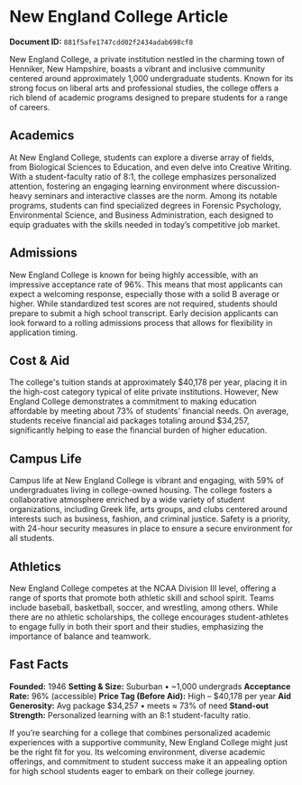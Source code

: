# New England College Article

**Document ID:** `881f5afe1747cdd02f2434adab698cf8`

New England College, a private institution nestled in the charming town of Henniker, New Hampshire, boasts a vibrant and inclusive community centered around approximately 1,000 undergraduate students. Known for its strong focus on liberal arts and professional studies, the college offers a rich blend of academic programs designed to prepare students for a range of careers.

## Academics
At New England College, students can explore a diverse array of fields, from Biological Sciences to Education, and even delve into Creative Writing. With a student-faculty ratio of 8:1, the college emphasizes personalized attention, fostering an engaging learning environment where discussion-heavy seminars and interactive classes are the norm. Among its notable programs, students can find specialized degrees in Forensic Psychology, Environmental Science, and Business Administration, each designed to equip graduates with the skills needed in today’s competitive job market.

## Admissions
New England College is known for being highly accessible, with an impressive acceptance rate of 96%. This means that most applicants can expect a welcoming response, especially those with a solid B average or higher. While standardized test scores are not required, students should prepare to submit a high school transcript. Early decision applicants can look forward to a rolling admissions process that allows for flexibility in application timing.

## Cost & Aid
The college's tuition stands at approximately $40,178 per year, placing it in the high-cost category typical of elite private institutions. However, New England College demonstrates a commitment to making education affordable by meeting about 73% of students' financial needs. On average, students receive financial aid packages totaling around $34,257, significantly helping to ease the financial burden of higher education.

## Campus Life
Campus life at New England College is vibrant and engaging, with 59% of undergraduates living in college-owned housing. The college fosters a collaborative atmosphere enriched by a wide variety of student organizations, including Greek life, arts groups, and clubs centered around interests such as business, fashion, and criminal justice. Safety is a priority, with 24-hour security measures in place to ensure a secure environment for all students.

## Athletics
New England College competes at the NCAA Division III level, offering a range of sports that promote both athletic skill and school spirit. Teams include baseball, basketball, soccer, and wrestling, among others. While there are no athletic scholarships, the college encourages student-athletes to engage fully in both their sport and their studies, emphasizing the importance of balance and teamwork.

## Fast Facts
**Founded:** 1946
**Setting & Size:** Suburban • ~1,000 undergrads
**Acceptance Rate:** 96% (accessible)
**Price Tag (Before Aid):** High – $40,178 per year
**Aid Generosity:** Avg package $34,257 • meets ≈ 73% of need
**Stand-out Strength:** Personalized learning with an 8:1 student-faculty ratio.

If you’re searching for a college that combines personalized academic experiences with a supportive community, New England College might just be the right fit for you. Its welcoming environment, diverse academic offerings, and commitment to student success make it an appealing option for high school students eager to embark on their college journey.
